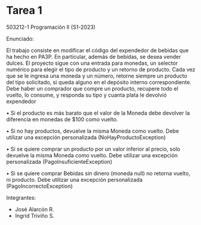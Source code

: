 # Tarea 1 
503212-1 Programación II (S1-2023)

Enunciado:

El trabajo consiste en modificar el código del expendedor de bebidas que ha hecho en PA3P. En particular, 
además de bebidas, se desea vender dulces. El proyecto sigue con una entrada para monedas, un selector 
numérico para elegir el tipo de producto y un retorno de producto. Cada vez que se le ingresa una moneda y un 
número, retorne siempre un producto del tipo solicitado, si queda alguno en el depósito interno correspondiente.
Debe haber un comprador que compre un producto, recupere todo el vuelto, lo consume, y responda su tipo y 
cuanta plata le devolvió expendedor

• Si el producto es más barato que el valor de la Moneda debe devolver la diferencia en monedas de $100 
como vuelto.

• Si no hay productos, devuelve la misma Moneda como vuelto. Debe utilizar una excepción personalizada 
(NoHayProductoException)

• Si se quiere comprar un producto por un valor inferior al precio, solo devuelve la misma Moneda como 
vuelto. Debe utilizar una excepción personalizada (PagoInsuficienteException)

• Si se quiere comprar Bebidas sin dinero (moneda null) no retorna vuelto, ni producto. Debe utilizar una 
excepción personalizada (PagoIncorrectoException)


Integrantes:
- José Alarcón R.
- Ingrid Triviño S.

